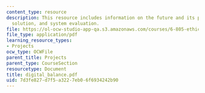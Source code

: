 ```yaml
---
content_type: resource
description: This resource includes information on the future and its problem, the
  solution, and system evaluation.
file: https://ol-ocw-studio-app-qa.s3.amazonaws.com/courses/6-805-ethics-and-the-law-on-the-electronic-frontier-fall-2005/7d3fe827d7f5a3227eb06f6934242b90_digital_balance.pdf
file_type: application/pdf
learning_resource_types:
- Projects
ocw_type: OCWFile
parent_title: Projects
parent_type: CourseSection
resourcetype: Document
title: digital_balance.pdf
uid: 7d3fe827-d7f5-a322-7eb0-6f6934242b90
---
```

